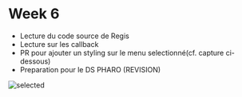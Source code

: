 # Week 6


- Lecture du code source de Regis
- Lecture sur les callback
- PR pour ajouter un styling sur le menu selectionné(cf. capture ci-dessous)
- Preparation pour le DS PHARO (REVISION)


![selected](https://user-images.githubusercontent.com/36144543/197034782-0d1497df-9c47-4d10-9018-aabeb50f6e19.png)
